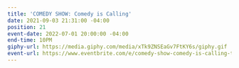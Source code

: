 ```yaml
---
title: 'COMEDY SHOW: Comedy is Calling'
date: 2021-09-03 21:31:00 -04:00
position: 21
event-date: 2022-07-01 20:00:00 -04:00
end-time: 10PM
giphy-url: https://media.giphy.com/media/xTk9ZNSEaGv7FtKY6s/giphy.gif
event-url: https://www.eventbrite.com/e/comedy-show-comedy-is-calling-tickets-373083872907
---
```


